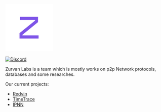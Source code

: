 <img alt="zurvan" src="./zurvan.png" width="150" class="center" />

[![Discord](https://badgen.net/badge/icon/discord?icon=discord&label)](https://discord.gg/EvYB9ZgYvV)

Zurvan Labs is a team which is mostly works on p2p Network protocols, databases and some researches.

Our current projects:

* [Redvin](https://github.com/zurvan-lab/redvin)
* [TimeTrace](https://github.com/zurvan-lab/TimeTrace)
* [IPNN](https://github.com/zurvan-lab/IPNN)
